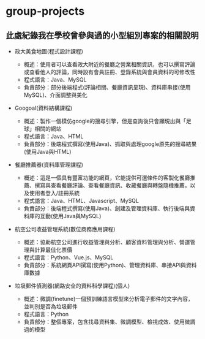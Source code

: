# group-projects
## 此處紀錄我在學校曾參與過的小型組別專案的相關說明

* 政大美食地圖(程式設計課程)
  * 概述：使用者可以查看政大附近的餐廳之營業相關資訊，也可以撰寫評論或查看他人的評論，同時設有會員註冊、登錄系統與會員資料的可修改性
  * 程式語言：Java、MySQL
  * 負責部分：部分後端程式(評論相關、餐廳資訊呈現)、資料庫串接(使用MySQL)、介面調整與美化
 
* Googoal(資料結構課程)
  * 概述：製作一個模仿google的搜尋引擎，但是查詢後只會顯現出與「足球」相關的網站
  * 程式語言：Java、HTML
  * 負責部分：後端程式撰寫(使用Java)、抓取與處理google原先的搜尋結果(使用Java與HTML)

* 餐廳推薦器(資料庫管理課程)
  * 概述：這是一個具有豐富功能的網頁，它能提供可選條件的客製化餐廳推薦、撰寫與查看餐廳評論、查看餐廳資訊、收藏餐廳與轉盤隨機推薦，以及使用者登入/註冊系統
  * 程式語言：Java、HTML、Javascript、MySQL
  * 負責部分：後端程式撰寫(使用Java)、創建及管理資料庫、執行後端與資料庫的互動(使用Java與MySQL)
 
* 航空公司收益管理系統(數位商務應用課程)
  * 概述：協助航空公司進行收益管理與分析、顧客資料管理與分析、營運管理與計算最佳化票價
  * 程式語言：Python、Vue.js、MySQL
  * 負責部分：系統網頁API撰寫(使用Python)、管理資料庫、串接API與資料庫數據
 
* 垃圾郵件偵測器(網路安全的資料科學課程)(個人)
  * 概述：微調(finetune)一個預訓練語言模型來分析電子郵件的文字內容，並判別是否為垃圾郵件
  * 程式語言：Python
  * 負責部分：整個專案，包含找尋資料集、微調模型、檢視成效、使用微調過的模型
